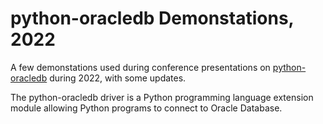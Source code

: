 # python-oracledb Demonstations, 2022

A few demonstations used during conference presentations on
[python-oracledb](https://oracle.github.io/python-oracledb/) during 2022, with
some updates.

The python-oracledb driver is a Python programming language extension module
allowing Python programs to connect to Oracle Database.
